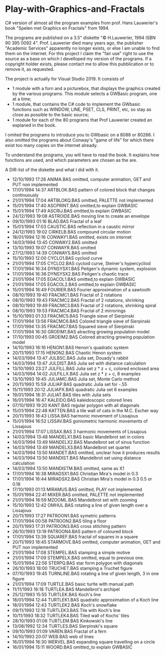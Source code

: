 # Play-with-Graphics-and-Fractals

C# version of almost all the program examples from prof. Hans Lauwerier's book "Spelen met Graphics en Fractals" from 1994.

The programs are published on a 3.5" diskette  "© H.Lauwerier, 1994 ISBN 90 395 0092 4". Prof. Lauwerier died many years ago, the publisher "Academic Services" apparently no longer exists, or else I am unable to find them on the internet. For this project I claim the "fair use" right to use the source as a base on which I develloped my version of the programs. If a copyright holder exists, please contact me to allow this pubblication or to remove it, as requested.



The project is actually for Visual Studio 2019.
It consists of 
* 1 module with a forn and a picturebox, that displays the graphics created by the various programs. This module selects a GWBasic program, one at a time;
* 1 module, that contains the C# code to implement the GWbasic functions such as WINDOW, LINE, PSET, CLS, PRINT, etc, so stay as close as possible to the basic source;
* 1 module for each of the 80 programs that Prof Lauwerier created an explaned in the book. 

I omited the programs to introduce you to GWbasic on a 8088 or 80286.
I also omitted the programs about Conway's "game of life" for which there exist too many copies on the internet already.

To understand the programs, you will have to read the book. It explains how functions are used, and which parameters are chosen as the are. 

A DIR-list of the diskette and what I did with it.
* 12/10/1993  17:26 ANIMA.BAS    omitted, computer animation, GET and PUT non implemented
* 17/01/1994  14:37 ARTBLOK.BAS  pattern of colored block that changes continuously
* 21/01/1994  17:04 ARTBLOKQ.BAS omitted, PALETTE not implemented
* 15/01/1994  17:40 ASCPRINT.BAS omitted,to explain GWBASIC
* 15/01/1994  17:49 ASCRIJ.BAS   omitted,to explain GWBASIC
* 24/12/1993  19:08 ASTROIDE.BAS moving line to create an envelope
* 09/10/1993  01:16 BLAD.BAS     Fractal of a leaf
* 15/01/1994  17:03 CAUSTIC.BAS  reflection in a caustic mirror
* 24/12/1993  19:02 CIRKELB.BAS  compound circular motion
* 18/01/1994  12:16 CONWAY1.BAS  omitted, exists on internet
* 14/03/1994  13:45 CONWAY2.BAS  omitted
* 13/10/1993  19:07 CONWAYR.BAS  omitted
* 27/12/1993  14:39 CONWAYS.BAS  omitted
* 15/10/1993  12:00 CYCLO1.BAS   cycloid curve
* 21/01/1994  17:05 CYCLO2.BAS   cycloid curve, Steiner's hypercycliod
* 17/01/1994  16:34 DYNSYSX1.BAS Peitgen's dynamic system, explosion
* 17/01/1994  16:36 DYNSYSX2.BAS Peitgen's chaotic trace
* 21/01/1994  17:05 EGACOL1.BAS  omitted,to explain GWBASIC
* 21/01/1994  17:05 EGACOL2.BAS  omitted,to explain GWBASIC
* 15/01/1994  16:49 FOURIER.BAS  Fourier approximation of a sawtooth
* 08/10/1993  19:40 FRACMC1.BAS  Fractal of 2 rotations
* 08/10/1993  19:43 FRACMC2.BAS  Fractal of 2 rotations, shrinking
* 08/10/1993  19:49 FRACMC3.BAS  Fractal of 2 rotations, shrinking spiral
* 08/10/1993  19:53 FRACMC4.BAS  Fractal of 2 mirrorings
* 15/10/1993  01:33 FRACMC5.BAS  Triangle sieve of Sierpinski
* 17/01/1994  13:56 FRACMC6.BAS  Colored triangle sieve of Sierpinski
* 17/01/1994  13:35 FRACMC7.BAS  Squared sieve of Sierpinski
* 17/01/1994  16:30 GROEIM1.BAS  atracting growing population model
* 17/10/1993  00:45 GROEIM2.BAS  Colored atracting growing population model
* 14/10/1993  16:16 HENON1.BAS   Henon's quadratic system
* 20/11/1993  17:15 HENON2.BAS   Chaotic Henon system
* 14/03/1994  13:47 JULBSC.BAS   Julia set, Douady's rabbit  
* 14/03/1994  13:47 JULDIST.BAS  Julia set with distance calculation
* 13/10/1993  23:27 JULFILL.BAS  Julia set z * z + c, colored enclosed area
* 14/03/1994  14:02 JULFILLX.BAS Julia set z * z + c, 8 examples
* 13/10/1993  19:45 JULIAMC.BAS  Julia set, Monte Carlo method 
* 20/11/1993  15:59 JULIAP.BAS   quadratic Julia set for -.55
* 15/11/1993  20:12 JULIAPX.BAS  quadratic Julia set 6 examples
* 19/01/1994  18:31 JULIAT.BAS   tiles with Julia sets
* 16/01/1994  16:47 KALEIDO.BAS   kaleidoscopic colored lines
* 07/10/1993  19:20 KANT.BAS      regular polygon with all diagonals
* 15/01/1994  22:48 KATTEN.BAS    a tile wall of cats in the M.C. Escher way
* 20/11/1993  18:43 LISSA.BAS     harmonic movement of Lissajous
* 15/01/1994  16:52 LISSAV.BAS    goniometric harmonic movements of Lissajous
* 21/01/1994  17:07 LISSAX.BAS    3 harmonic movements of Lissajous
* 14/03/1994  13:48 MANDELX1.BAS  basic Mandelbrot set in colors
* 14/03/1994  13:49 MANDELX2.BAS  Mandelbrot set of sinus function
* 14/03/1994  13:49 MANDELX3.BAS  Mandelbrot set quartet
* 14/03/1994  13:50 MANDET.BAS    omitted, unclear how it produces results
* 14/03/1994  13:50 MANDIST.BAS   Mandelbrot set using distance calculation
* 14/03/1994  13:50 MANDISTM.BAS  omitted, same as X1
* 17/01/1994  16:38 MIRADSX1.BAS  Christian Mira's model in 0.3
* 17/01/1994  16:44 MIRADSX2.BAS  Christian Mira's model in 0.3 0.5 or 0.18
* 17/10/1993  01:13 MIRAMUS.BAS   omitted, PLAY not implemented
* 15/01/1994  22:41 MIXER.BAS     omitted, PALETTE not implemented
* 21/01/1994  16:59 MZOOML.BAS    Mandelbrot set with zooming
* 15/10/1993  12:42 OMHUL.BAS     rotating a line of given length over a Lissajoux
* 20/11/1993  17:27 PATROON1.BAS  symetric patterns
* 17/01/1994  00:58 PATROON2.BAS  tiling a floor
* 20/11/1993  17:31 PATROON3.BAS  cross stitching pattern
* 26/10/1993  13:19 PATROON4.BAS  pattern of coloured block
* 17/01/1994  13:39 SQUAREF.BAS   fractal of squares in a square
* 20/11/1993  18:45 STARMOVE.BAS  omitted, computer animation, GET and PUT non implemented
* 21/01/1994  17:08 STEMPEL.BAS   stamping a simple motive
* 21/01/1994  17:09 STEMPELX.BAS  omitted, equal to previous one.
* 15/01/1994  22:56 STERPQ.BAS    star form polygon with diagonals
* 26/10/1993  18:00 TRUCHET.BAS   stamping a Truchet figure
* 07/10/1993  19:45 TURNLINE.BAS  rotating a line of given length, 3 in one figure
* 21/01/1994  17:09 TURTLE.BAS    basic turlte with manual path 
* 11/11/1993  16:18 TURTLEA.BAS   Mandelbrot's archipel
* 25/12/1993  15:55 TURTLEK.BAS   Koch's line
* 18/01/1994  12:44 TURTLEK1.BAS  quadratic approximation of a Koch line 
* 18/01/1994  12:43 TURTLEK2.BAS  Koch's snowflake
* 09/11/1993  12:18 TURTLEK3.BAS  Tile with Koch's line
* 10/11/1993  18:32 TURTLEK4.BAS  Tiled wall of Kochs' tiles
* 28/10/1993  01:06 TURTLEM.BAS   Kinkowski's line
* 13/08/1992  12:34 TURTLES.BAS   Sierpinski's square
* 09/10/1993  01:09 VAREN.BAS     Fractal of a fern
* 14/10/1993  20:07 WEB.BAS       web of lines
* 16/01/1994  16:30 WERVEL.BAS    expanding square travelling on a circle
* 16/01/1994  15:11 WOORD.BAS     omitted,,to explain GWBASIC


